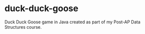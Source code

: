 # duck-duck-goose

Duck Duck Goose game in Java created as part of my Post-AP Data Structures course.
